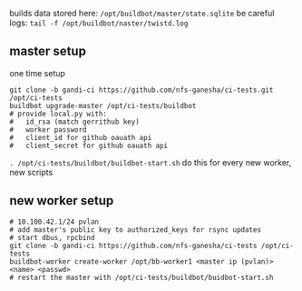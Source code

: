 builds data stored here: `/opt/buildbot/master/state.sqlite` be careful  
logs: `tail -f /opt/buildbot/naster/twistd.log`

## master setup

one time setup
```
git clone -b gandi-ci https://github.com/nfs-ganesha/ci-tests.git /opt/ci-tests
buildbot upgrade-master /opt/ci-tests/buildbot
# provide local.py with:
# 	id_rsa (match gerrithub key)
# 	worker password
# 	client_id for github oauath api
# 	client_secret for github oauath api
```

`. /opt/ci-tests/buildbot/buildbot-start.sh` do this for every new worker, new scripts

## new worker setup
```
# 10.100.42.1/24 pvlan
# add master's public key to authorized_keys for rsync updates
# start dbus, rpcbind
git clone -b gandi-ci https://github.com/nfs-ganesha/ci-tests /opt/ci-tests
buildbot-worker create-worker /opt/bb-worker1 <master ip (pvlan)> <name> <passwd>
# restart the master with /opt/ci-tests/buildbot/buidbot-start.sh
```
